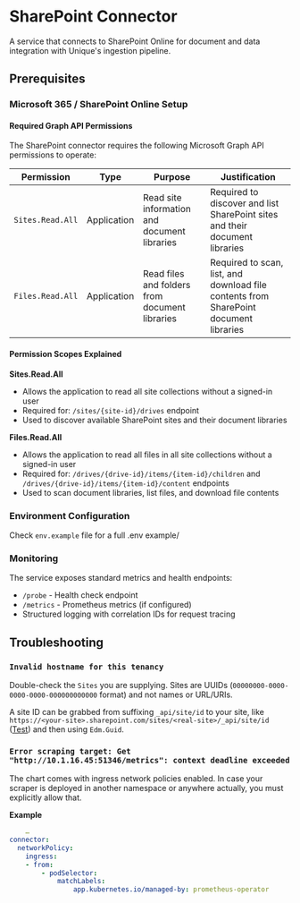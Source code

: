 # SharePoint Connector

A service that connects to SharePoint Online for document and data integration with Unique's ingestion pipeline.

## Prerequisites

### Microsoft 365 / SharePoint Online Setup

#### Required Graph API Permissions

The SharePoint connector requires the following Microsoft Graph API permissions to operate:

| Permission | Type | Purpose | Justification |
|------------|------|---------|---------------|
| `Sites.Read.All` | Application | Read site information and document libraries | Required to discover and list SharePoint sites and their document libraries |
| `Files.Read.All` | Application | Read files and folders from document libraries | Required to scan, list, and download file contents from SharePoint document libraries |

#### Permission Scopes Explained

**Sites.Read.All**
- Allows the application to read all site collections without a signed-in user
- Required for: `/sites/{site-id}/drives` endpoint
- Used to discover available SharePoint sites and their document libraries

**Files.Read.All**
- Allows the application to read all files in all site collections without a signed-in user
- Required for: `/drives/{drive-id}/items/{item-id}/children` and `/drives/{drive-id}/items/{item-id}/content` endpoints
- Used to scan document libraries, list files, and download file contents

### Environment Configuration
Check `env.example` file for a full .env example/ 

### Monitoring

The service exposes standard metrics and health endpoints:
- `/probe` - Health check endpoint
- `/metrics` - Prometheus metrics (if configured)
- Structured logging with correlation IDs for request tracing

## Troubleshooting

### `Invalid hostname for this tenancy`
Double-check the `Sites` you are supplying. Sites are UUIDs (`00000000-0000-0000-0000-000000000000` format) and not names or URL/URIs.

A site ID can be grabbed from suffixing `_api/site/id` to your site, like `https://<your-site>.sharepoint.com/sites/<real-site>/_api/site/id` ([Test](https://uniqueapp.sharepoint.com/sites/UniqueAG/_api/site/id)) and then using `Edm.Guid`.

### `Error scraping target: Get "http://10.1.16.45:51346/metrics": context deadline exceeded`

The chart comes with ingress network policies enabled. In case your scraper is deployed in another namespace or anywhere actually, you must explicitly allow that.

**Example**
```yaml
    …
connector:
  networkPolicy:
    ingress:
    - from:
        - podSelector:
            matchLabels:
                app.kubernetes.io/managed-by: prometheus-operator
```